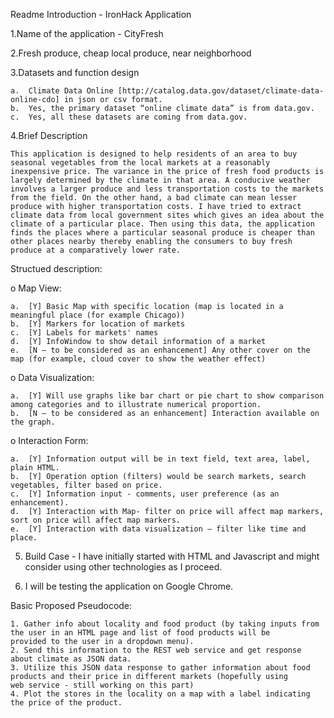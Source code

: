 Readme Introduction - IronHack Application

1.Name of the application - CityFresh

2.Fresh produce, cheap local produce, near neighborhood

3.Datasets and function design

    a.  Climate Data Online [http://catalog.data.gov/dataset/climate-data-online-cdo] in json or csv format. 
    b.  Yes, the primary dataset “online climate data” is from data.gov.
    c.  Yes, all these datasets are coming from data.gov.


4.Brief Description

    This application is designed to help residents of an area to buy seasonal vegetables from the local markets at a reasonably     inexpensive price. The variance in the price of fresh food products is largely determined by the climate in that area. A conducive weather involves a larger produce and less transportation costs to the markets from the field. On the other hand, a bad climate can mean lesser produce with higher transportation costs. I have tried to extract climate data from local government sites which gives an idea about the climate of a particular place. Then using this data, the application finds the places where a particular seasonal produce is cheaper than other places nearby thereby enabling the consumers to buy fresh produce at a comparatively lower rate.


Structued description:

o Map View:

    a.	[Y] Basic Map with specific location (map is located in a meaningful place (for example Chicago))
    b.	[Y] Markers for location of markets
    c.	[Y] Labels for markets' names
    d.	[Y] InfoWindow to show detail information of a market
    e.	[N – to be considered as an enhancement] Any other cover on the map (for example, cloud cover to show the weather effect)

o Data Visualization:

    a.	[Y] Will use graphs like bar chart or pie chart to show comparison among categories and to illustrate numerical proportion. 
    b.	[N – to be considered as an enhancement] Interaction available on the graph.

o Interaction Form:

    a.	[Y] Information output will be in text field, text area, label, plain HTML.
    b.	[Y] Operation option (filters) would be search markets, search vegetables, filter based on price.
    c.	[Y] Information input - comments, user preference (as an enhancement).
    d.	[Y] Interaction with Map- filter on price will affect map markers, sort on price will affect map markers.
    e.	[Y] Interaction with data visualization – filter like time and place.

5. Build Case - I have initially started with HTML and Javascript and might consider using other technologies as I proceed.

6. I will be testing the application on Google Chrome.

Basic Proposed Pseudocode:

    1. Gather info about locality and food product (by taking inputs from the user in an HTML page and list of food products will be          provided to the user in a dropdown menu).
    2. Send this information to the REST web service and get response about climate as JSON data.
    3. Utilize this JSON data response to gather information about food products and their price in different markets (hopefully using        web service - still working on this part)
    4. Plot the stores in the locality on a map with a label indicating the price of the product.


